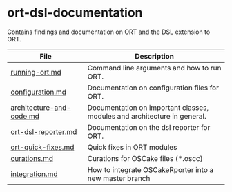 # ort-dsl-documentation
Contains findings and documentation on ORT and the DSL extension to ORT.

| File          | Description                                                           |
| ------------------- | --------------------------------------------------------------------- |
| [running-ort.md] | Command line arguments and how to run ORT. |
| [configuration.md] | Documentation on configuration files for ORT. |
| [architecture-and-code.md] | Documentation on important classes, modules and architecture in general. |
| [ort-dsl-reporter.md] | Documentation on the dsl reporter for ORT. |
| [ort-quick-fixes.md] | Quick fixes in ORT modules |
| [curations.md] | Curations for OSCake files (*.oscc) |
| [integration.md] | How to integrate OSCakeRporter into a new master branch |

[running-ort.md]: ./docs/running-ort.md
[configuration.md]: ./docs/configuration.md
[architecture-and-code.md]: ./docs/architecture-and-code.md
[ort-dsl-reporter.md]: ./docs/ort-dsl-reporter.md
[ort-quick-fixes.md]: ./docs/ort-quick-fixes.md
[curations.md]: ./docs/curations.md
[integration.md]: ./docs/integration.md